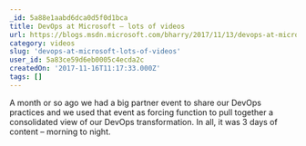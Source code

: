 ```yaml
---
_id: 5a88e1aabd6dca0d5f0d1bca
title: DevOps at Microsoft – lots of videos
url: https://blogs.msdn.microsoft.com/bharry/2017/11/13/devops-at-microsoft-lots-of-videos/
category: videos
slug: 'devops-at-microsoft-lots-of-videos'
user_id: 5a83ce59d6eb0005c4ecda2c
createdOn: '2017-11-16T11:17:33.000Z'
tags: []
---
```


A month or so ago we had a big partner event to share our DevOps practices and we used that event as forcing function to pull together a consolidated view of our DevOps transformation.  In all, it was 3 days of content – morning to night.
